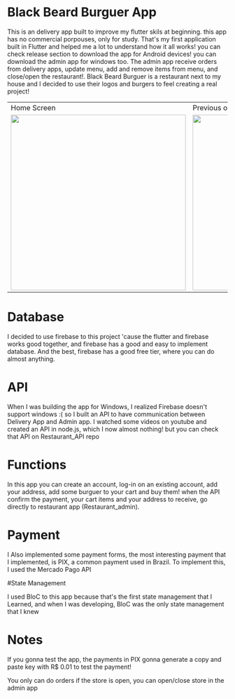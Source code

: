 # Black Beard Burguer App

This is an delivery app built to improve my flutter skils at beginning. this app has no commercial porpouses, only for study. That's my first application built in Flutter and helped me a lot to understand how it all works! you can check release section to download the app for Android devices! you can download the admin app for windows too. The admin app receive orders from delivery apps, update menu, add and remove items from menu, and close/open the restaurant!. Black Beard Burguer is a restaurant next to my house and I decided to use their logos and burgers to feel creating a real project!


<table>
  <tr>
    <td>Home Screen</td>
    <td>Previous orders Screen</td>
     <td>Cart Screen</td>
     <td>User profile screen</td>
  </tr>
  <tr>
    <td><img src="https://user-images.githubusercontent.com/86686024/208271358-7a8127ce-0b48-42e6-93a3-c4798f9abc04.png" width=400 height=400></td>
    <td><img src="https://user-images.githubusercontent.com/86686024/208271367-431c9881-f807-43da-9f53-566d8d530874.png" width=400 height=400></td>
    <td><img src="https://user-images.githubusercontent.com/86686024/208271371-9c086587-6ca7-4c66-baab-1f7b27324b2a.png" width=400 height=400 ></td>
    <td><img src="https://user-images.githubusercontent.com/86686024/208271372-eeb22813-a39f-4f97-92f1-91c91a52b52e.png" width=400 height=400 ></td>
  </tr>
 </table>

# Database

I decided to use firebase to this project 'cause the flutter and firebase works good together, and firebase has a good and easy to implement database. And the best, firebase has a good free tier, where you can do almost anything.

# API 
When I was building the app for Windows, I realized Firebase doesn't support windows :( so I built an API to have communication between Delivery App and Admin app.  I watched some videos on youtube and created an API in node.js, which I now almost nothing! but you can check that API on Restaurant_API repo

# Functions

In this app you can create an account, log-in on an existing account, add your address, add some burguer to your cart and buy them! when the API confirm the payment, your cart items and your address to receive, go directly to restaurant app (Restaurant_admin).

# Payment

I Also implemented some payment forms, the most interesting payment that I implemented, is PIX, a common payment used in Brazil. To implement this, I used the Mercado Pago API

#State Management

I used BloC to this app because that's the first state management that I Learned, and when I was developing, BloC was the only state management that I knew

# Notes

If you gonna test the app, the payments in PIX gonna generate a copy and paste key with R$ 0.01 to test the payment!

You only can do orders if the store is open, you can open/close store in the admin app

